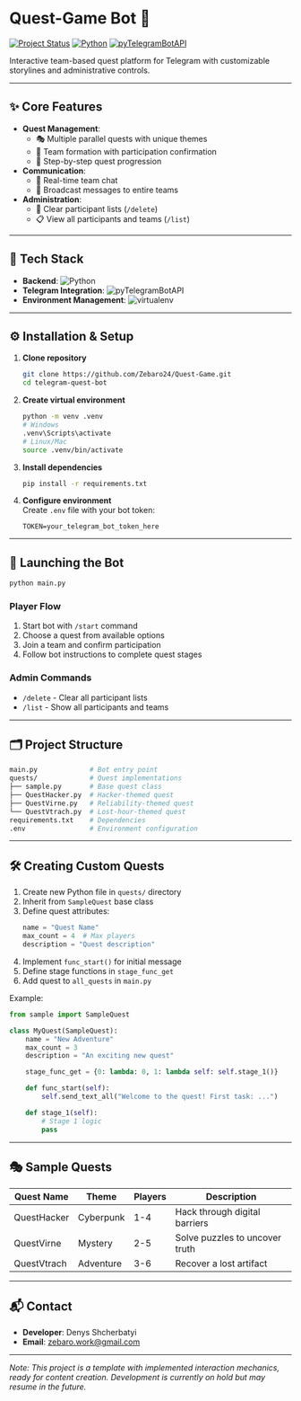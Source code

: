 # Quest-Game Bot 🤖

[![Project Status](https://img.shields.io/badge/Status-Template-yellow)]()
[![Python](https://img.shields.io/badge/Python-3.13.2-%233776AB?logo=python)](https://python.org/)
[![pyTelegramBotAPI](https://img.shields.io/badge/pyTelegramBotAPI-4.27.0-%2326A5E4?logo=telegram)](https://core.telegram.org/bots/api)

Interactive team-based quest platform for Telegram with customizable storylines and administrative controls.

---

## ✨ Core Features
- **Quest Management**:
    - 🎭 Multiple parallel quests with unique themes
    - 🧩 Team formation with participation confirmation
    - 📜 Step-by-step quest progression
- **Communication**:
    - 💬 Real-time team chat
    - 📢 Broadcast messages to entire teams
- **Administration**:
    - 🧹 Clear participant lists (`/delete`)
    - 📋 View all participants and teams (`/list`)

---

## 🧰 Tech Stack
- **Backend**: 
  ![Python](https://img.shields.io/badge/Python-3.13.2-3776AB?logo=python)
- **Telegram Integration**: 
  ![pyTelegramBotAPI](https://img.shields.io/badge/pyTelegramBotAPI-4.27.0-26A5E4?logo=telegram)
- **Environment Management**: 
  ![virtualenv](https://img.shields.io/badge/virtualenv-20.25.3-1C1C1C?logo=python)

---

## ⚙️ Installation & Setup

1. **Clone repository**
   ```bash
   git clone https://github.com/Zebaro24/Quest-Game.git
   cd telegram-quest-bot
   ```

2. **Create virtual environment**
   ```bash
   python -m venv .venv
   # Windows
   .venv\Scripts\activate
   # Linux/Mac
   source .venv/bin/activate
   ```

3. **Install dependencies**
   ```bash
   pip install -r requirements.txt
   ```

4. **Configure environment**  
   Create `.env` file with your bot token:
   ```env
   TOKEN=your_telegram_bot_token_here
   ```

---

## 🚀 Launching the Bot

```bash
python main.py
```

### Player Flow
1. Start bot with `/start` command
2. Choose a quest from available options
3. Join a team and confirm participation
4. Follow bot instructions to complete quest stages

### Admin Commands
- `/delete` - Clear all participant lists
- `/list` - Show all participants and teams

---

## 🗂️ Project Structure
```bash
main.py             # Bot entry point
quests/             # Quest implementations
├── sample.py       # Base quest class
├── QuestHacker.py  # Hacker-themed quest
├── QuestVirne.py   # Reliability-themed quest
└── QuestVtrach.py  # Lost-hour-themed quest
requirements.txt    # Dependencies
.env                # Environment configuration
```

---

## 🛠️ Creating Custom Quests
1. Create new Python file in `quests/` directory
2. Inherit from `SampleQuest` base class
3. Define quest attributes:
   ```python
   name = "Quest Name"
   max_count = 4  # Max players
   description = "Quest description"
   ```
4. Implement `func_start()` for initial message
5. Define stage functions in `stage_func_get`
6. Add quest to `all_quests` in `main.py`

Example:
```python
from sample import SampleQuest

class MyQuest(SampleQuest):
    name = "New Adventure"
    max_count = 3
    description = "An exciting new quest"

    stage_func_get = {0: lambda: 0, 1: lambda self: self.stage_1()}

    def func_start(self):
        self.send_text_all("Welcome to the quest! First task: ...")

    def stage_1(self):
        # Stage 1 logic
        pass
```

---

## 🎭 Sample Quests
| Quest Name | Theme | Players | Description |
|------------|-------|---------|-------------|
| QuestHacker | Cyberpunk | 1-4 | Hack through digital barriers |
| QuestVirne | Mystery | 2-5 | Solve puzzles to uncover truth |
| QuestVtrach | Adventure | 3-6 | Recover a lost artifact |

---

## 📬 Contact
- **Developer**: Denys Shcherbatyi
- **Email**: zebaro.work@gmail.com

---

*Note: This project is a template with implemented interaction mechanics, ready for content creation. Development is currently on hold but may resume in the future.*
